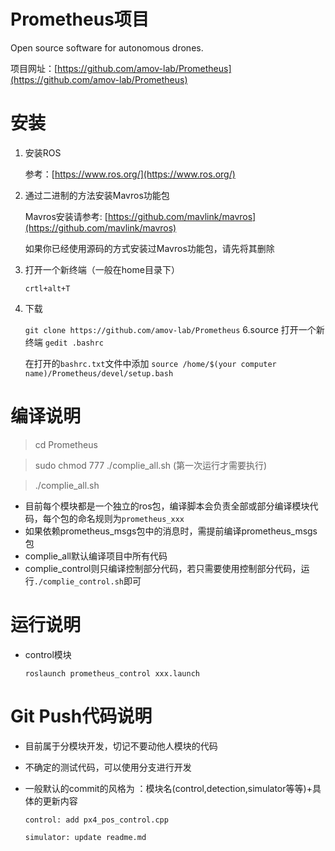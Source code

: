 
# Prometheus项目

Open source software for autonomous drones.

项目网址：[https://github.com/amov-lab/Prometheus](https://github.com/amov-lab/Prometheus)

# 安装

 1. 安装ROS
	 
	 参考：[https://www.ros.org/](https://www.ros.org/)
 2. 通过二进制的方法安装Mavros功能包
	 
	 Mavros安装请参考: [https://github.com/mavlink/mavros](https://github.com/mavlink/mavros)
	 
	 如果你已经使用源码的方式安装过Mavros功能包，请先将其删除
 3. 打开一个新终端（一般在home目录下）
	 
	 `crtl+alt+T`
 5. 下载
	 
	 `git clone https://github.com/amov-lab/Prometheus`
 6.source
 	打开一个新终端
	`gedit .bashrc`
	
	在打开的`bashrc.txt`文件中添加 `source /home/$(your computer name)/Prometheus/devel/setup.bash`

# 编译说明

>  cd Prometheus

> sudo chmod 777 ./complie_all.sh (第一次运行才需要执行)
	
> ./complie_all.sh
 
 - 目前每个模块都是一个独立的ros包，编译脚本会负责全部或部分编译模块代码，每个包的命名规则为`prometheus_xxx`
 - 如果依赖prometheus_msgs包中的消息时，需提前编译prometheus_msgs包
 - complie_all默认编译项目中所有代码
 - complie_control则只编译控制部分代码，若只需要使用控制部分代码，运行`./complie_control.sh`即可

# 运行说明

 - control模块
	 
	 `roslaunch prometheus_control xxx.launch`

# Git Push代码说明

 - 目前属于分模块开发，切记不要动他人模块的代码
 - 不确定的测试代码，可以使用分支进行开发
 - 一般默认的commit的风格为 ：模块名(control,detection,simulator等等)+具体的更新内容
  
	`control: add px4_pos_control.cpp`
   
	`simulator: update readme.md`
